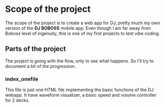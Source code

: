 # Scope of the project

The scope of the project is to create a web app for DJ, pretty much my own version of the **DJ BOBOSS** mobile app.
Even though I am far away from Boboss level of ingenuity, this is one of my first projects to test vibe coding.

## Parts of the project

The project is going with the flow, only to see what happens. So I'll try to document a bit of the progression.

### index_onefile

This file is just one HTML file implementing the basic functions of the DJ webapp. It have waveform visualizer, a basic speed and volume controller for 2 decks.

